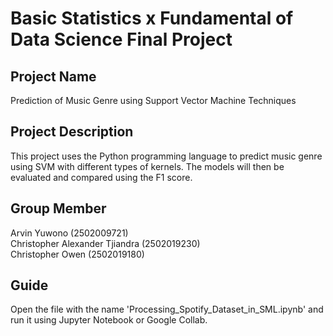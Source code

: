 # Basic Statistics x Fundamental of Data Science Final Project</br>
## Project Name</br>
Prediction of Music Genre using Support Vector Machine Techniques</br>
## Project Description</br>
This project uses the Python programming language to predict music genre using SVM with different types of kernels. The models will then be evaluated and compared using the F1 score.
## Group Member </br>
Arvin Yuwono (2502009721)</br>
Christopher Alexander Tjiandra (2502019230)</br>
Christopher Owen (2502019180)</br>
## Guide
Open the file with the name 'Processing_Spotify_Dataset_in_SML.ipynb' and run it using Jupyter Notebook or Google Collab.
